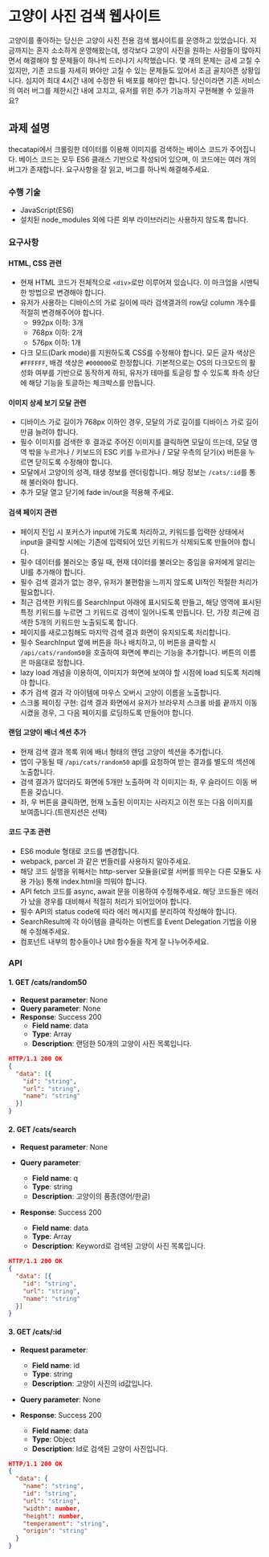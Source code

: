 # 고양이 사진 검색 웹사이트

고양이를 좋아하는 당신은 고양이 사진 전용 검색 웹사이트를 운영하고 있었습니다. 지금까지는 혼자 소소하게 운영해왔는데, 생각보다 고양이 사진을 원하는 사람들이 많아지면서 해결해야 할 문제들이 하나씩 드러나기 시작했습니다. 몇 개의 문제는 금세 고칠 수 있지만, 기존 코드를 자세히 봐야만 고칠 수 있는 문제들도 있어서 조금 골치아픈 상황입니다. 심지어 최대 4시간 내에 수정한 뒤 배포를 해야만 합니다. 당신이라면 기존 서비스의 여러 버그를 제한시간 내에 고치고, 유저를 위한 추가 기능까지 구현해볼 수 있을까요?

## 과제 설명

thecatapi에서 크롤링한 데이터를 이용해 이미지를 검색하는 베이스 코드가 주어집니다. 베이스 코드는 모두 ES6 클래스 기반으로 작성되어 있으며, 이 코드에는 여러 개의 버그가 존재합니다. 요구사항을 잘 읽고, 버그를 하나씩 해결해주세요.

### 수행 기술

- JavaScript(ES6)
- 설치된 node_modules 외에 다른 외부 라이브러리는 사용하지 않도록 합니다.

### 요구사항

#### HTML, CSS 관련

- 현재 HTML 코드가 전체적으로 `<div>`로만 이루어져 있습니다. 이 마크업을 시맨틱한 방법으로 변경해야 합니다.
- 유저가 사용하는 디바이스의 가로 길이에 따라 검색결과의 row당 column 개수를 적절히 변경해주어야 합니다.
  - 992px 이하: 3개
  - 768px 이하: 2개
  - 576px 이하: 1개
- 다크 모드(Dark mode)를 지원하도록 CSS를 수정해야 합니다. 모든 글자 색상은 `#FFFFFF`, 배경 색상은 `#000000`로 한정합니다. 기본적으로는 OS의 다크모드의 활성화 여부를 기반으로 동작하게 하되, 유저가 테마를 토글링 할 수 있도록 좌측 상단에 해당 기능을 토글하는 체크박스를 만듭니다.

#### 이미지 상세 보기 모달 관련

- 디바이스 가로 길이가 768px 이하인 경우, 모달의 가로 길이를 디바이스 가로 길이만큼 늘려야 합니다.
- 필수 이미지를 검색한 후 결과로 주어진 이미지를 클릭하면 모달이 뜨는데, 모달 영역 밖을 누르거나 / 키보드의 ESC 키를 누르거나 / 모달 우측의 닫기(x) 버튼을 누르면 닫히도록 수정해야 합니다.
- 모달에서 고양이의 성격, 태생 정보를 렌더링합니다. 해당 정보는 `/cats/:id`를 통해 불러와야 합니다.
- 추가 모달 열고 닫기에 fade in/out을 적용해 주세요.

#### 검색 페이지 관련

- 페이지 진입 시 포커스가 input에 가도록 처리하고, 키워드를 입력한 상태에서 input을 클릭할 시에는 기존에 입력되어 있던 키워드가 삭제되도록 만들어야 합니다.
- 필수 데이터를 불러오는 중일 때, 현재 데이터를 불러오는 중임을 유저에게 알리는 UI를 추가해야 합니다.
- 필수 검색 결과가 없는 경우, 유저가 불편함을 느끼지 않도록 UI적인 적절한 처리가 필요합니다.
- 최근 검색한 키워드를 SearchInput 아래에 표시되도록 만들고, 해당 영역에 표시된 특정 키워드를 누르면 그 키워드로 검색이 일어나도록 만듭니다. 단, 가장 최근에 검색한 5개의 키워드만 노출되도록 합니다.
- 페이지를 새로고침해도 마지막 검색 결과 화면이 유지되도록 처리합니다.
- 필수 SearchInput 옆에 버튼을 하나 배치하고, 이 버튼을 클릭할 시 `/api/cats/random50`을 호출하여 화면에 뿌리는 기능을 추가합니다. 버튼의 이름은 마음대로 정합니다.
- lazy load 개념을 이용하여, 이미지가 화면에 보여야 할 시점에 load 되도록 처리해야 합니다.
- 추가 검색 결과 각 아이템에 마우스 오버시 고양이 이름을 노출합니다.
- 스크롤 페이징 구현: 검색 결과 화면에서 유저가 브라우저 스크롤 바를 끝까지 이동시켰을 경우, 그 다음 페이지를 로딩하도록 만들어야 합니다.

#### 랜덤 고양이 배너 섹션 추가

- 현재 검색 결과 목록 위에 배너 형태의 랜덤 고양이 섹션을 추가합니다.
- 앱이 구동될 때 `/api/cats/random50` api를 요청하여 받는 결과를 별도의 섹션에 노출합니다.
- 검색 결과가 많더라도 화면에 5개만 노출하며 각 이미지는 좌, 우 슬라이드 이동 버튼을 갖습니다.
- 좌, 우 버튼을 클릭하면, 현재 노출된 이미지는 사라지고 이전 또는 다음 이미지를 보여줍니다.(트렌지션은 선택)

#### 코드 구조 관련

- ES6 module 형태로 코드를 변경합니다.
- webpack, parcel 과 같은 번들러를 사용하지 말아주세요.
- 해당 코드 실행을 위해서는 http-server 모듈을(로컬 서버를 띄우는 다른 모듈도 사용 가능) 통해 index.html을 띄워야 합니다.
- API fetch 코드를 async, await 문을 이용하여 수정해주세요. 해당 코드들은 에러가 났을 경우를 대비해서 적절히 처리가 되어있어야 합니다.
- 필수 API의 status code에 따라 에러 메시지를 분리하여 작성해야 합니다.
- SearchResult에 각 아이템을 클릭하는 이벤트를 Event Delegation 기법을 이용해 수정해주세요.
- 컴포넌트 내부의 함수들이나 Util 함수들을 작게 잘 나누어주세요.

### API

#### 1. GET /cats/random50

- **Request parameter**: None
- **Query parameter**: None
- **Response**: Success 200
  - **Field name**: data
  - **Type**: Array
  - **Description**: 랜덤한 50개의 고양이 사진 목록입니다.

```json
HTTP/1.1 200 OK
{
  "data": [{
    "id": "string",
    "url": "string",
    "name": "string"
  }]
}
```

#### 2. GET /cats/search

- **Request parameter**: None
- **Query parameter**:

  - **Field name**: q
  - **Type**: string
  - **Description**: 고양이의 품종(영어/한글)

- **Response**: Success 200
  - **Field name**: data
  - **Type**: Array
  - **Description**: Keyword로 검색된 고양이 사진 목록입니다.

```json
HTTP/1.1 200 OK
{
  "data": [{
    "id": "string",
    "url": "string",
    "name": "string"
  }]
}
```

#### 3. GET /cats/:id

- **Request parameter**:
  - **Field name**: id
  - **Type**: string
  - **Description**: 고양이 사진의 id값입니다.
- **Query parameter**: None

- **Response**: Success 200
  - **Field name**: data
  - **Type**: Object
  - **Description**: Id로 검색된 고양이 사진입니다.

```json
HTTP/1.1 200 OK
{
  "data": {
    "name": "string",
    "id": "string",
    "url": "string",
    "width": number,
    "height": number,
    "temperament": "string",
    "origin": "string"
  }
}
```
